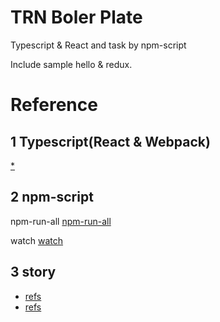# TRN Boler Plate

Typescript & React and task by npm-script

Include sample hello & redux.


# Reference

## 1 Typescript(React & Webpack)
[*](https://www.typescriptlang.org/docs/handbook/react-&-webpack.html)

## 2 npm-script

npm-run-all
[npm-run-all](https://www.npmjs.com/package/npm-run-all)

watch
[watch](https://www.npmjs.com/package/watch)


## 3 story

- [refs](https://www.wakuwakubank.com/posts/619-javascript-storybook/)
- [refs](https://qiita.com/gaaamii/items/d2e3d7769719a5973261)
